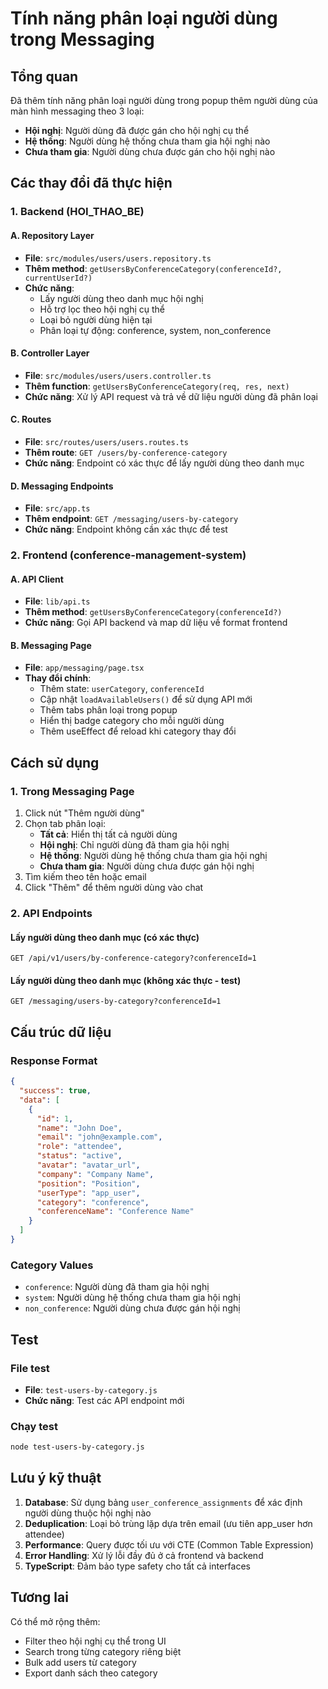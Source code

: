 # Tính năng phân loại người dùng trong Messaging

## Tổng quan

Đã thêm tính năng phân loại người dùng trong popup thêm người dùng của màn hình messaging theo 3 loại:

- **Hội nghị**: Người dùng đã được gán cho hội nghị cụ thể
- **Hệ thống**: Người dùng hệ thống chưa tham gia hội nghị nào
- **Chưa tham gia**: Người dùng chưa được gán cho hội nghị nào

## Các thay đổi đã thực hiện

### 1. Backend (HOI_THAO_BE)

#### A. Repository Layer

- **File**: `src/modules/users/users.repository.ts`
- **Thêm method**: `getUsersByConferenceCategory(conferenceId?, currentUserId?)`
- **Chức năng**:
  - Lấy người dùng theo danh mục hội nghị
  - Hỗ trợ lọc theo hội nghị cụ thể
  - Loại bỏ người dùng hiện tại
  - Phân loại tự động: conference, system, non_conference

#### B. Controller Layer

- **File**: `src/modules/users/users.controller.ts`
- **Thêm function**: `getUsersByConferenceCategory(req, res, next)`
- **Chức năng**: Xử lý API request và trả về dữ liệu người dùng đã phân loại

#### C. Routes

- **File**: `src/routes/users/users.routes.ts`
- **Thêm route**: `GET /users/by-conference-category`
- **Chức năng**: Endpoint có xác thực để lấy người dùng theo danh mục

#### D. Messaging Endpoints

- **File**: `src/app.ts`
- **Thêm endpoint**: `GET /messaging/users-by-category`
- **Chức năng**: Endpoint không cần xác thực để test

### 2. Frontend (conference-management-system)

#### A. API Client

- **File**: `lib/api.ts`
- **Thêm method**: `getUsersByConferenceCategory(conferenceId?)`
- **Chức năng**: Gọi API backend và map dữ liệu về format frontend

#### B. Messaging Page

- **File**: `app/messaging/page.tsx`
- **Thay đổi chính**:
  - Thêm state: `userCategory`, `conferenceId`
  - Cập nhật `loadAvailableUsers()` để sử dụng API mới
  - Thêm tabs phân loại trong popup
  - Hiển thị badge category cho mỗi người dùng
  - Thêm useEffect để reload khi category thay đổi

## Cách sử dụng

### 1. Trong Messaging Page

1. Click nút "Thêm người dùng"
2. Chọn tab phân loại:
   - **Tất cả**: Hiển thị tất cả người dùng
   - **Hội nghị**: Chỉ người dùng đã tham gia hội nghị
   - **Hệ thống**: Người dùng hệ thống chưa tham gia hội nghị
   - **Chưa tham gia**: Người dùng chưa được gán hội nghị
3. Tìm kiếm theo tên hoặc email
4. Click "Thêm" để thêm người dùng vào chat

### 2. API Endpoints

#### Lấy người dùng theo danh mục (có xác thực)

```
GET /api/v1/users/by-conference-category?conferenceId=1
```

#### Lấy người dùng theo danh mục (không xác thực - test)

```
GET /messaging/users-by-category?conferenceId=1
```

## Cấu trúc dữ liệu

### Response Format

```json
{
  "success": true,
  "data": [
    {
      "id": 1,
      "name": "John Doe",
      "email": "john@example.com",
      "role": "attendee",
      "status": "active",
      "avatar": "avatar_url",
      "company": "Company Name",
      "position": "Position",
      "userType": "app_user",
      "category": "conference",
      "conferenceName": "Conference Name"
    }
  ]
}
```

### Category Values

- `conference`: Người dùng đã tham gia hội nghị
- `system`: Người dùng hệ thống chưa tham gia hội nghị
- `non_conference`: Người dùng chưa được gán hội nghị

## Test

### File test

- **File**: `test-users-by-category.js`
- **Chức năng**: Test các API endpoint mới

### Chạy test

```bash
node test-users-by-category.js
```

## Lưu ý kỹ thuật

1. **Database**: Sử dụng bảng `user_conference_assignments` để xác định người dùng thuộc hội nghị nào
2. **Deduplication**: Loại bỏ trùng lặp dựa trên email (ưu tiên app_user hơn attendee)
3. **Performance**: Query được tối ưu với CTE (Common Table Expression)
4. **Error Handling**: Xử lý lỗi đầy đủ ở cả frontend và backend
5. **TypeScript**: Đảm bảo type safety cho tất cả interfaces

## Tương lai

Có thể mở rộng thêm:

- Filter theo hội nghị cụ thể trong UI
- Search trong từng category riêng biệt
- Bulk add users từ category
- Export danh sách theo category

